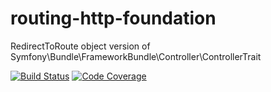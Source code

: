 # routing-http-foundation
RedirectToRoute object version of Symfony\Bundle\FrameworkBundle\Controller\ControllerTrait
<!---
[![PHPPackages Rank](https://phppackages.org/p/symfony-util/controller-model-using-http-foundation/badge/rank.svg)](https://phppackages.org/p/symfony-util/controller-model-using-http-foundation)
[![Monthly Downloads](https://poser.pugx.org/symfony-util/controller-model-using-http-foundation/d/monthly)](https://packagist.org/packages/symfony-util/controller-model-using-http-foundation)
[![PHPPackages Referenced By](https://phppackages.org/p/symfony-util/controller-model-using-http-foundation/badge/referenced-by.svg)](https://phppackages.org/p/symfony-util/controller-model-using-http-foundation)
[![Tested PHP Versions](https://php-eye.com/badge/symfony-util/controller-model-using-http-foundation/tested.svg)](https://php-eye.com/package/symfony-util/controller-model-using-http-foundation)
[![Dependency Status](https://www.versioneye.com/php/symfony-util:controller-model-using-http-foundation/badge)](https://www.versioneye.com/php/symfony-util:controller-model-using-http-foundation)
-->
[![Build Status](https://travis-ci.org/symfony-util/routing-http-foundation.svg?branch=master)](https://travis-ci.org/symfony-util/routing-http-foundation)
[![Code Coverage](https://img.shields.io/codecov/c/github/symfony-util/routing-http-foundation/master.svg)](https://codecov.io/gh/symfony-util/routing-http-foundation)
<!---
[![Scrutinizer](https://scrutinizer-ci.com/g/symfony-util/controller-model-using-http-foundation/badges/quality-score.png?b=master)](https://scrutinizer-ci.com/g/symfony-util/controller-model-using-http-foundation/?branch=master)
[![SensioLabsInsight](https://insight.sensiolabs.com/projects/0c01c6a8-eb4d-4ccc-a70a-fa6c032f3178/mini.png)](https://insight.sensiolabs.com/projects/0c01c6a8-eb4d-4ccc-a70a-fa6c032f3178)

[![SensioLabsInsight](https://img.shields.io/sensiolabs/i/.svg)](https://insight.sensiolabs.com/projects/)
-->
